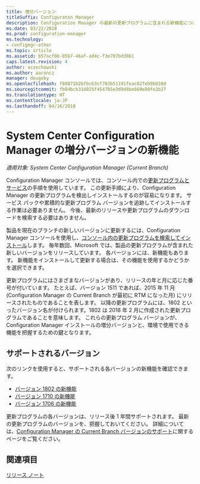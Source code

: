 ```yaml
---
title: 増分バージョン
titleSuffix: Configuraton Manager
description: Configuration Manager の最新の更新プログラムに含まれる新機能について説明します。
ms.date: 03/22/2018
ms.prod: configuration-manager
ms.technology:
- configmgr-other
ms.topic: article
ms.assetid: b57acf0b-05b7-46af-ad4c-f3e707bd3861
caps.latest.revision: 4
author: aczechowski
ms.author: aaroncz
manager: dougeby
ms.openlocfilehash: f80871b2bfbcb3cf783b51191feac82feb9b038d
ms.sourcegitcommit: fb84bcb31d825f454785e3d9d8be669e00fe2b27
ms.translationtype: HT
ms.contentlocale: ja-JP
ms.lasthandoff: 04/16/2018
---
```

# <a name="whats-new-in-system-center-configuration-manager-incremental-versions"></a>System Center Configuration Manager の増分バージョンの新機能

*適用対象: System Center Configuration Manager (Current Branch)*

 Configuration Manager コンソールでは、コンソール内での[更新プログラムとサービス](/sccm/core/servers/manage/updates)の手順を使用しています。 この更新手順により、Configuration Manager の更新プログラムを検出しインストールするのが容易になります。 サービス パックや累積的な更新プログラム バージョンを追跡してインストールする作業は必要ありません。 今後、最新のリリースや更新プログラムのダウンロードを検索する必要はありません。

 製品を現在のブランチの新しいバージョンに更新するには、Configuration Manager コンソールを使用し、[コンソール内の更新プログラムを検索してインストール](../../../core/servers/manage/install-in-console-updates.md)します。 毎年数回、Microsoft では、製品の更新プログラムが含まれた新しいバージョンをリリースしています。 各バージョンには、新機能もあります。 新機能をインストールして更新する場合は、その機能を使用するかどうかを選択できます。 

 更新プログラムにはさまざまなバージョンがあり、リリースの年と月に応じた番号が付いています。 たとえば、バージョン 1511 であれば、2015 年 11 月 (Configuration Manager の Current Branch が最初に RTM になった月) にリリースされたものであることを表します。 以降の更新プログラムには、1802 といったバージョン名が付けられます。1802 は 2018 年 2 月に作成された更新プログラムであることを意味します。 これらの更新プログラム バージョンが、Configuration Manager インストールの増分バージョンと、環境で使用できる機能を把握するための鍵となります。

## <a name="supported-versions"></a>サポートされるバージョン
 次のリンクを使用すると、サポートされる各バージョンの新機能を確認できます。
  - [バージョン 1802 の新機能](../../../core/plan-design/changes/whats-new-in-version-1802.md)
  - [バージョン 1710 の新機能](../../../core/plan-design/changes/whats-new-in-version-1710.md)
  - [バージョン 1706 の新機能](../../../core/plan-design/changes/whats-new-in-version-1706.md)  


 更新プログラムの各バージョンは、リリース後 1 年間サポートされます。 最新の更新プログラムのバージョンを、把握しておいてください。 詳細については、[Configuration Manager の Current Branch バージョンのサポート](../../../core/servers/manage/current-branch-versions-supported.md)に関するページをご覧ください。  


## <a name="see-also"></a>関連項目
[リリース ノート](/sccm/core/servers/deploy/install/release-notes)